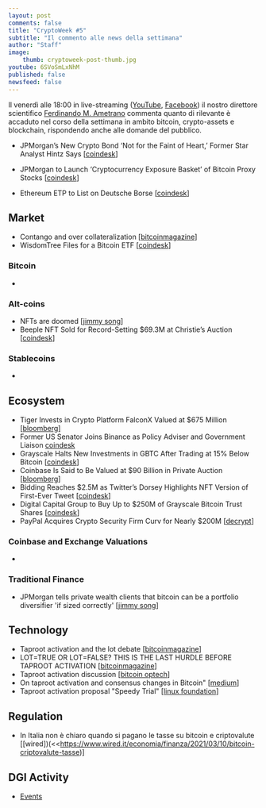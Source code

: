 ```yaml
---
layout: post
comments: false
title: "CryptoWeek #5"
subtitle: "Il commento alle news della settimana" 
author: "Staff"
image:
    thumb: cryptoweek-post-thumb.jpg
youtube: 6SVoSmLxNhM
published: false
newsfeed: false
---
```


Il venerdì alle 18:00 in live-streaming
([YouTube](https://www.youtube.com/watch?v=6SVoSmLxNhM&list=PLTLa2tRY91LI9MN6-_ai0J6jTRcY8znDc&index=1),
[Facebook](https://www.facebook.com/DigitalGoldInstitute))
il nostro direttore scientifico [Ferdinando M. Ametrano](https://www.ametrano.net)
commenta quanto di rilevante è accaduto nel corso della settimana
in ambito bitcoin, crypto-assets e blockchain,
rispondendo anche alle domande del pubblico.

<!--div id="buzzsprout-player-8035698"></div><script src="https://www.buzzsprout.com/1686991/8035698-cryptoweek-3-26-febbraio-2021.js?container_id=buzzsprout-player-8035698&player=small" type="text/javascript" charset="utf-8"></script-->

- JPMorgan’s New Crypto Bond ‘Not for the Faint of Heart,’ Former Star Analyst Hintz Says [[coindesk](https://www.coindesk.com/jpmorgan-crypto-bond-brad-hintz)]

- JPMorgan to Launch ‘Cryptocurrency Exposure Basket’ of Bitcoin Proxy Stocks [[coindesk](https://www.coindesk.com/jpmorgan-to-launch-cryptocurrency-exposure-basket-of-bitcoin-proxy-stocks)]

- Ethereum ETP to List on Deutsche Borse [[coindesk](https://www.coindesk.com/ethereum-etp-to-list-on-deutsche-borse)]

## Market

- Contango and over collateralization [[bitcoinmagazine](https://bitcoinmagazine.com/markets/contango-and-over-collateralization)]
- WisdomTree Files for a Bitcoin ETF [[coindesk](https://www.coindesk.com/wisdomtree-files-for-a-bitcoin-etf)]

### Bitcoin

- 

### Alt-coins

- NFTs are doomed [[jimmy song](https://jimmysong.substack.com/p/nfts-are-doomed-bitcoin-tech-talk)]
- Beeple NFT Sold for Record-Setting $69.3M at Christie’s Auction [[coindesk](https://www.coindesk.com/beeple-nft-christies-auction)]

### Stablecoins

- 

## Ecosystem

- Tiger Invests in Crypto Platform FalconX Valued at $675 Million [[bloomberg]](https://www.bloomberg.com/news/articles/2021-03-11/tiger-invests-in-crypto-platform-falconx-valued-at-675-million)
- Former US Senator Joins Binance as Policy Adviser and Government Liaison [coindesk](https://www.coindesk.com/binance-hires-max-baucus)
- Grayscale Halts New Investments in GBTC After Trading at 15% Below Bitcoin [[coindesk](https://www.coindesk.com/grayscale-halts-new-investments-in-gbtc-after-trading-at-15-below-bitcoin)]
- Coinbase Is Said to Be Valued at $90 Billion in Private Auction [[bloomberg](https://www.bloomberg.com/news/articles/2021-03-08/coinbase-is-said-to-be-valued-at-90-billion-in-private-auction)]
- Bidding Reaches $2.5M as Twitter’s Dorsey Highlights NFT Version of First-Ever Tweet [[coindesk](https://www.coindesk.com/twitter-ceo-jack-dorsey-is-offering-to-sell-the-first-ever-tweet)]
- Digital Capital Group to Buy Up to $250M of Grayscale Bitcoin Trust Shares [[coindesk](https://www.coindesk.com/digital-currency-group-to-put-up-to-250m-into-grayscales-bitcoin-trust)]
- PayPal Acquires Crypto Security Firm Curv for Nearly $200M [[decrypt](https://decrypt.co/60505/paypal-buys-crypto-firm-curv-for-nearly-200-million)]

### Coinbase and Exchange Valuations

- 

### Traditional Finance

- JPMorgan tells private wealth clients that bitcoin can be a portfolio diversifier 'if sized correctly' [[jimmy song](https://www.theblockcrypto.com/post/97257/jp-morgan-bitcoin-deck-private-client)]

## Technology

- Taproot activation and the lot debate [[bitcoinmagazine](https://bitcoinmagazine.com/technical/taproot-activation-and-the-lot-debate)]
- LOT=TRUE OR LOT=FALSE? THIS IS THE LAST HURDLE BEFORE TAPROOT ACTIVATION [[bitcoinmagazine](https://bitcoinmagazine.com/technical/lottrue-or-lotfalse-this-is-the-last-hurdle-before-taproot-activation)]
- Taproot activation discussion [[bitcoin optech](https://bitcoinops.org/en/newsletters/2021/03/10/)]
- On taproot activation and consensus changes in Bitcoin" [[medium](https://medium.com/@sdaftuar/on-taproot-activation-and-consensus-changes-in-bitcoin-5b3453e91c4e)]
- Taproot activation proposal "Speedy Trial" [[linux foundation](https://lists.linuxfoundation.org/pipermail/bitcoin-dev/2021-March/018583.html)]

## Regulation

- In Italia non è chiaro quando si pagano le tasse su bitcoin e criptovalute [[wired])(<<https://www.wired.it/economia/finanza/2021/03/10/bitcoin-criptovalute-tasse)]

## DGI Activity

- [Events](https://dgi.io/events/)
